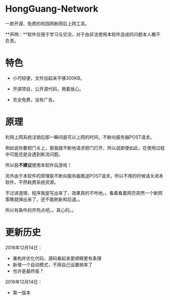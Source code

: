 # HongGuang-Network #

一款开源、免费的校园网断网后上网工具。

**声明：**软件仅用于学习与交流，对于由非法使用本软件造成的问题本人概不负责。

# 特色 #

- 小巧轻便，文件加起来不够300KB。

- 开源项目，公开源代码，用着放心。

- 完全免费，没有广告。

# 原理 #

利用上网系统注销后那一瞬间是可以上网的时间，不断向服务器POST请求。

例如说你要把门关上，那我就不断地请求把门打开，所以说即便如此，在使用过程中可能还是会遇到断流问题。

所以我**不建议**使用本软件玩游戏！

另外由于本软件的原理是不断向服务器推送POST请求，所以不用的时候请关闭本软件，不然耗费系统资源。

不过讲道理，程序我是写出来了，效果真的不咋地。。看着看着网页突然一个断网策略就弹出来了，还不能刷新和后退。。

所以有条件的开热点吧。。真心的。。

# 更新历史 #

2016年12月14日：

- 重构并优化代码，源码看起来更顺眼更有条理
- 新增一个自动模式，不用自己设置频率了
- 也许是最终版？

2016年12月14日：

- 第一版本